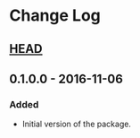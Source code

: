 # Change Log

## [HEAD]

## 0.1.0.0     - 2016-11-06
### Added
- Initial version of the package.

[HEAD]: ../../compare/v0.1.0.0...HEAD
